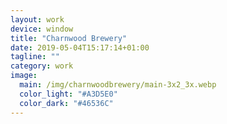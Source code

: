 ```yaml
---
layout: work
device: window
title: "Charnwood Brewery"
date: 2019-05-04T15:17:14+01:00
tagline: ""
category: work
image:
  main: /img/charnwoodbrewery/main-3x2_3x.webp
  color_light: "#A3D5E0"
  color_dark: "#46536C"
---
```

